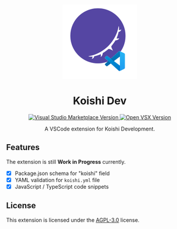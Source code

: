 <p align="center">
<img src="https://github.com/MaikoTan/vscode-koishi-dev/blob/master/koishi.png?raw=true" alt="logo">
</p>

<h1 align="center">Koishi Dev</h1>

<p align="center">
  <a href="https://marketplace.visualstudio.com/items?itemName=MaikoTan.koishi-dev">
    <img alt="Visual Studio Marketplace Version" src="https://img.shields.io/visual-studio-marketplace/v/MaikoTan.koishi-dev?include_prereleases&style=for-the-badge&logo=visualstudiocode&label=VSCode%20Marketplace">
  </a>
  <a href="https://open-vsx.org/extension/MaikoTan/cactbot-highlight">
    <img alt="Open VSX Version" src="https://img.shields.io/open-vsx/v/MaikoTan/koishi-dev?style=for-the-badge&logo=vscodium&label=Open-VSX">
  </a>
</p>

<p align="center">
A VSCode extension for Koishi Development.
</p>

## Features

The extension is still **Work in Progress** currently.

- [x] Package.json schema for "koishi" field
- [x] YAML validation for `koishi.yml` file
- [x] JavaScript / TypeScript code snippets

## License

This extension is licensed under the [AGPL-3.0](https://www.gnu.org/licenses/agpl-3.0.en.html) license.
